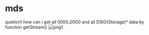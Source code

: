 # mds
quetion1 
how can i get all 0000_0000 and all DSIO(Storage)\* data by function getStream() 
![png1](https://github.com/shaokeke/mds/blob/master/%E5%BE%AE%E4%BF%A1%E5%9B%BE%E7%89%87_20190302092926.png)
